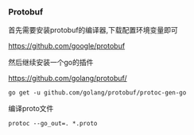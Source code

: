 ### Protobuf

首先需要安装protobuf的编译器,下载配置环境变量即可

https://github.com/google/protobuf

然后继续安装一个go的插件

https://github.com/golang/protobuf/

```shell
go get -u github.com/golang/protobuf/protoc-gen-go
```

编译proto文件

```shell
protoc --go_out=. *.proto
```

